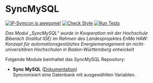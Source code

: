 # SyncMySQL

[![IP-Symcon is awesome!](https://img.shields.io/badge/IP--Symcon-5.5-blue.svg)](https://www.symcon.de)
[![Check Style](https://github.com/symcon/syncMySQL/workflows/Check%20Style/badge.svg)](https://github.com/symcon/syncMySQL/actions)
[![Run Tests](https://github.com/symcon/syncMySQL/workflows/Run%20Tests/badge.svg)](https://github.com/symcon/syncMySQL/actions)

_Das Modul „SyncMySQL“ wurde in Kooperation mit der Hochschule Biberach (Institut IGE) im Rahmen des Landesprojektes EnMa HAW: Konzept für automationsgestütztes Energiemanagement an nicht-universitären Hochschulen in Baden-Württemberg entwickelt_

Folgende Module beinhaltet das SyncMySQL Repository:

- __Sync MySQL__ ([Dokumentation](SyncMySQL))  
	Syncronisiert eine Datenbank mit ausgewählten Variablen.
